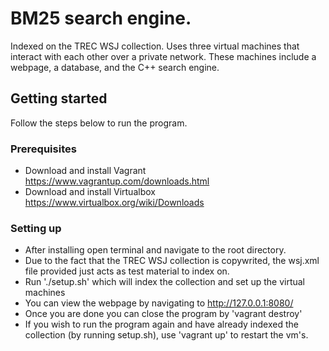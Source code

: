 # BM25 search engine.
Indexed on the TREC WSJ collection. Uses three virtual machines that interact with
each other over a private network. These machines include a webpage, a database, and the 
C++ search engine.

## Getting started
Follow the steps below to run the program.

### Prerequisites
- Download and install Vagrant https://www.vagrantup.com/downloads.html
- Download and install Virtualbox https://www.virtualbox.org/wiki/Downloads

### Setting up
- After installing open terminal and navigate to the root directory.
- Due to the fact that the TREC WSJ collection is copywrited, the wsj.xml file provided just acts as test material to index on. 
- Run './setup.sh' which will index the collection and set up the virtual machines
- You can view the webpage by navigating to http://127.0.0.1:8080/
- Once you are done you can close the program by 'vagrant destroy'
- If you wish to run the program again and have already indexed the collection (by running setup.sh), use 'vagrant up' to restart the vm's.
